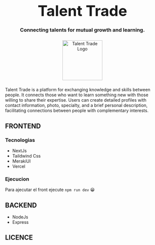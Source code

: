<div align="center">
  
<h1 style="font-size: 3rem; margin: 5px auto;">Talent Trade</h1>

### Connecting talents for mutual growth and learning.

<img style="margin: 8px auto;" src="https://raw.githubusercontent.com/No-Country-simulation/c19-05-ft-node-react/0afee9e59e50fdf69c89fdf354ebf6a373318db3/front/src/assets/logos/svg/logo.svg?token=AQHV3IVMIHDXKSMD2UIDLGLGT7LCG" alt="Talent Trade Logo" width="130">

</div>

Talent Trade is a platform for exchanging knowledge and skills between people. It connects those who want to learn something new with those willing to share their expertise. Users can create detailed profiles with contact information, photo, specialty, and a brief personal description, facilitating connections between people with complementary interests.

## FRONTEND

### Tecnologias

- NextJs
- Taildwind Css
- MerakiUI
- Vercel

### Ejecucion

Para ajecutar el front ejecute `npm run dev` 😀

## BACKEND

- NodeJs
- Express

## LICENCE
